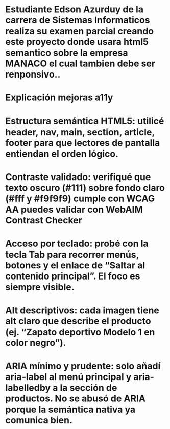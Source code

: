 # Estudiante Edson Azurduy de la carrera de Sistemas Informaticos realiza su examen parcial creando este proyecto donde usara html5 semantico sobre la empresa MANACO el cual tambien debe ser renponsivo..
# Explicación mejoras a11y

# Estructura semántica HTML5: utilicé header, nav, main, section, article, footer para que lectores de pantalla entiendan el orden lógico.

# Contraste validado: verifiqué que texto oscuro (#111) sobre fondo claro (#fff y #f9f9f9) cumple con WCAG AA puedes validar con WebAIM Contrast Checker

# Acceso por teclado: probé con la tecla Tab para recorrer menús, botones y el enlace de “Saltar al contenido principal”. El foco es siempre visible.

# Alt descriptivos: cada imagen tiene alt claro que describe el producto (ej. “Zapato deportivo Modelo 1 en color negro”).

# ARIA mínimo y prudente: solo añadí aria-label al menú principal y aria-labelledby a la sección de productos. No se abusó de ARIA porque la semántica nativa ya comunica bien.